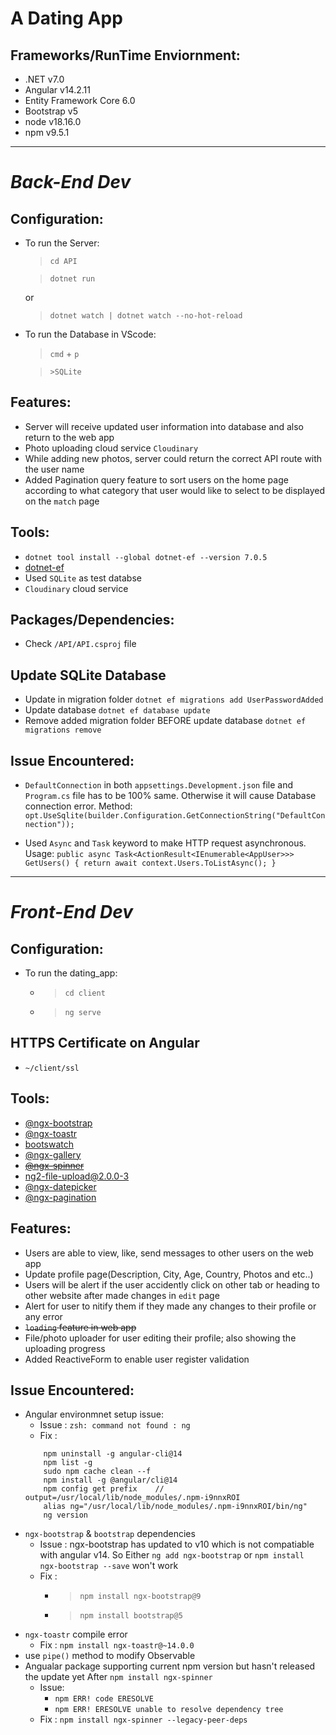 # A Dating App 

## Frameworks/RunTime Enviornment: 
- .NET v7.0
- Angular v14.2.11
- Entity Framework Core 6.0
- Bootstrap v5
- node v18.16.0
- npm v9.5.1

-----

# ***Back-End Dev***

## Configuration:
- To run the Server: 
    > `cd API`
    
    > `dotnet run` 
    
    or

    > `dotnet watch | dotnet watch --no-hot-reload`
- To run the Database in VScode:
    > `cmd` + `p`
    
    > `>SQLite`

## Features:
- Server will receive updated user information into database and also return to the web app
- Photo uploading cloud service `Cloudinary`
- While adding new photos, server could return the correct API route with the user name
- Added Pagination query feature to sort users on the home page according to what category that user would like to select to be displayed on the `match` page

## Tools:
- `dotnet tool install --global dotnet-ef --version 7.0.5`
- [dotnet-ef](https://www.nuget.org/packages/dotnet-ef/)
- Used `SQLite` as test databse
- `Cloudinary` cloud service

## Packages/Dependencies:
- Check `/API/API.csproj` file

## Update SQLite Database
- Update in migration folder `dotnet ef migrations add UserPasswordAdded`
- Update database `dotnet ef database update`
- Remove added migration folder BEFORE update database `dotnet ef migrations remove`

## Issue Encountered:
- `DefaultConnection` in both `appsettings.Development.json` file and `Program.cs` file has to be 100% same. Otherwise it will cause Database connection error.
Method: `opt.UseSqlite(builder.Configuration.GetConnectionString("DefaultConnection"));`

- Used `Async` and `Task` keyword to make HTTP request asynchronous. 
Usage: `public async Task<ActionResult<IEnumerable<AppUser>>> GetUsers()
        {
            return await context.Users.ToListAsync();
        }`

----

# ***Front-End Dev***

## Configuration:
- To run the dating_app:
    - > `cd client`
    - > `ng serve`

## HTTPS Certificate on Angular
- `~/client/ssl`

## Tools:
- [@ngx-bootstrap](https://github.com/valor-software/ngx-bootstrap)
- [@ngx-toastr ](https://github.com/scttcper/ngx-toastr)
- [bootswatch](https://bootswatch.com/)
- [@ngx-gallery](https://www.npmjs.com/package/@kolkov/ngx-gallery)
- ~~[@ngx-spinner](https://www.npmjs.com/package/ngx-spinner)~~
- [ng2-file-upload@2.0.0-3](https://www.npmjs.com/package/ng2-file-upload)
- [@ngx-datepicker](https://valor-software.com/ngx-bootstrap/#/components/datepicker?tab=overview)
- [@ngx-pagination](https://valor-software.com/ngx-bootstrap/#/components/pagination?tab=overview#custom-links-content)

## Features:
- Users are able to view, like, send messages to other users on the web app
- Update profile page(Description, City, Age, Country, Photos and etc..)
- Users will be alert if the user accidently click on other tab or heading to other website after made changes in `edit` page 
- Alert for user to nitify them if they made any changes to their profile or any error
- ~~`loading` feature in web app~~
- File/photo uploader for user editing their profile; also showing the uploading progress
- Added ReactiveForm to enable user register validation

## Issue Encountered:
- Angular environmnet setup issue:
    - Issue : `zsh: command not found : ng`
    - Fix : 
    ```
        npm uninstall -g angular-cli@14
        npm list -g
        sudo npm cache clean --f
        npm install -g @angular/cli@14
        npm config get prefix    // output=/usr/local/lib/node_modules/.npm-i9nnxROI
        alias ng="/usr/local/lib/node_modules/.npm-i9nnxROI/bin/ng"
        ng version
    ```
- `ngx-bootstrap` & `bootstrap` dependencies
    - Issue : ngx-bootstrap has updated to v10 which is not compatiable with angular v14. So Either `ng add ngx-bootstrap` or `npm install ngx-bootstrap --save` won't work 
    - Fix :
        - > `npm install ngx-bootstrap@9`
        - > `npm install bootstrap@5`
- `ngx-toastr` compile error
    - Fix : `npm install ngx-toastr@~14.0.0`
- use `pipe()` method to modify Observable
- Angualar package supporting current npm version but hasn't released the update yet
    After `npm install ngx-spinner`
    - Issue: 
        - `npm ERR! code ERESOLVE`
        - `npm ERR! ERESOLVE unable to resolve dependency tree`
    - Fix : `npm install ngx-spinner --legacy-peer-deps`